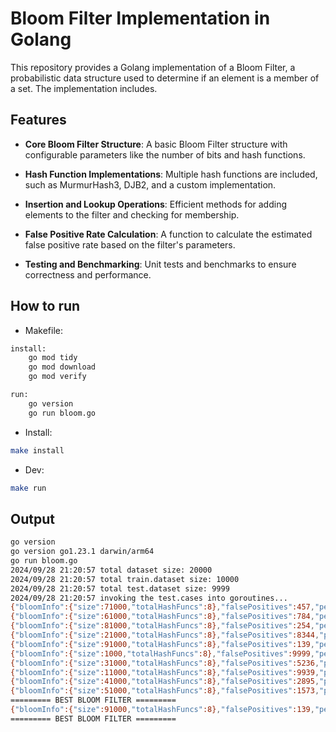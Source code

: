 # Bloom Filter Implementation in Golang

This repository provides a Golang implementation of a Bloom Filter, a probabilistic data structure used to determine if an element is a member of a set. The implementation includes.

## Features 
* **Core Bloom Filter Structure**: A basic Bloom Filter structure with configurable parameters like the number of bits and hash functions.

* **Hash Function Implementations**: Multiple hash functions are included, such as MurmurHash3, DJB2, and a custom implementation.

* **Insertion and Lookup Operations**: Efficient methods for adding elements to the filter and checking for membership.

* **False Positive Rate Calculation**: A function to calculate the estimated false positive rate based on the filter's parameters.

* **Testing and Benchmarking**: Unit tests and benchmarks to ensure correctness and performance.


## How to run

* Makefile:
```bash
install:
	go mod tidy
	go mod download
	go mod verify

run:
	go version
	go run bloom.go
```

* Install:
```bash
make install
```

* Dev:
```bash
make run
```

## Output

```bash
go version
go version go1.23.1 darwin/arm64
go run bloom.go
2024/09/28 21:20:57 total dataset size: 20000
2024/09/28 21:20:57 total train.dataset size: 10000
2024/09/28 21:20:57 total test.dataset size: 9999
2024/09/28 21:20:57 invoking the test.cases into goroutines...
{"bloomInfo":{"size":71000,"totalHashFuncs":8},"falsePositives":457,"percentageFalsePositives":2.285}
{"bloomInfo":{"size":61000,"totalHashFuncs":8},"falsePositives":784,"percentageFalsePositives":3.92}
{"bloomInfo":{"size":81000,"totalHashFuncs":8},"falsePositives":254,"percentageFalsePositives":1.27}
{"bloomInfo":{"size":21000,"totalHashFuncs":8},"falsePositives":8344,"percentageFalsePositives":41.72}
{"bloomInfo":{"size":91000,"totalHashFuncs":8},"falsePositives":139,"percentageFalsePositives":0.695}
{"bloomInfo":{"size":1000,"totalHashFuncs":8},"falsePositives":9999,"percentageFalsePositives":49.995}
{"bloomInfo":{"size":31000,"totalHashFuncs":8},"falsePositives":5236,"percentageFalsePositives":26.18}
{"bloomInfo":{"size":11000,"totalHashFuncs":8},"falsePositives":9939,"percentageFalsePositives":49.695}
{"bloomInfo":{"size":41000,"totalHashFuncs":8},"falsePositives":2895,"percentageFalsePositives":14.475}
{"bloomInfo":{"size":51000,"totalHashFuncs":8},"falsePositives":1573,"percentageFalsePositives":7.865}
========= BEST BLOOM FILTER =========
{"bloomInfo":{"size":91000,"totalHashFuncs":8},"falsePositives":139,"percentageFalsePositives":0.695}
========= BEST BLOOM FILTER =========
```